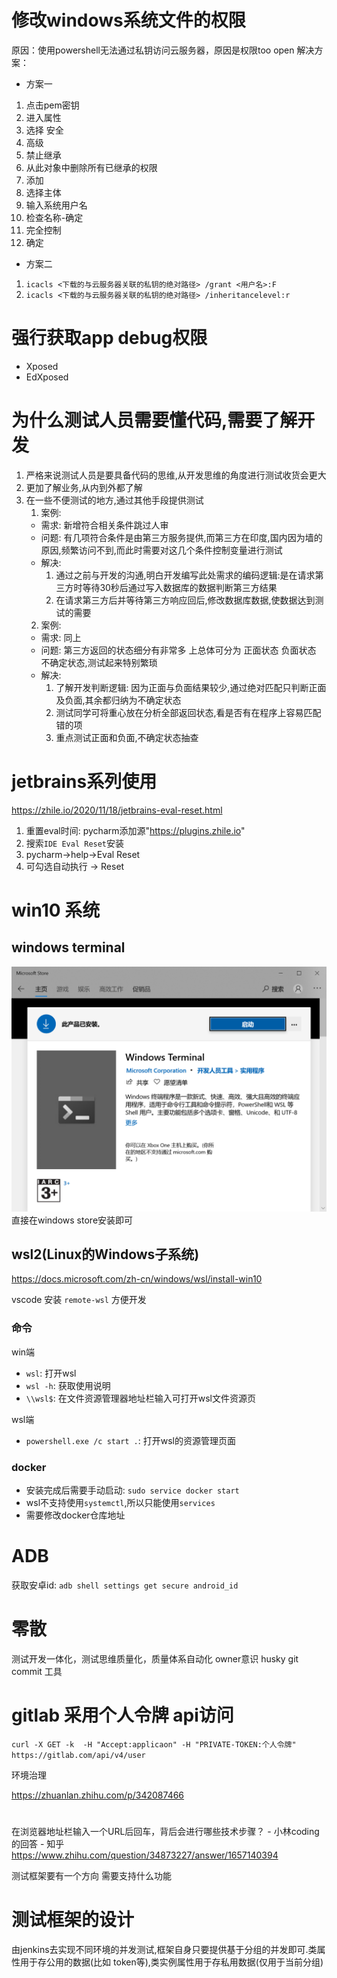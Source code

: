 # 修改windows系统文件的权限
原因：使用powershell无法通过私钥访问云服务器，原因是权限too open
解决方案：
- 方案一
1. 点击pem密钥
2. 进入属性
3. 选择 安全
4. 高级
5. 禁止继承
6. 从此对象中删除所有已继承的权限
7. 添加
8. 选择主体
9. 输入系统用户名
10. 检查名称-确定
11. 完全控制
12. 确定
- 方案二
1. `icacls <下载的与云服务器关联的私钥的绝对路径> /grant <用户名>:F`
2. `icacls <下载的与云服务器关联的私钥的绝对路径> /inheritancelevel:r`


# 强行获取app debug权限
- Xposed
- EdXposed


# 为什么测试人员需要懂代码,需要了解开发
1. 严格来说测试人员是要具备代码的思维,从开发思维的角度进行测试收货会更大
2. 更加了解业务,从内到外都了解
3. 在一些不便测试的地方,通过其他手段提供测试
    1. 案例:
    - 需求: 新增符合相关条件跳过人审
    - 问题: 有几项符合条件是由第三方服务提供,而第三方在印度,国内因为墙的原因,频繁访问不到,而此时需要对这几个条件控制变量进行测试
    - 解决: 
        1. 通过之前与开发的沟通,明白开发编写此处需求的编码逻辑:是在请求第三方时等待30秒后通过写入数据库的数据判断第三方结果
        2. 在请求第三方后并等待第三方响应回后,修改数据库数据,使数据达到测试的需要
    2. 案例:
    - 需求: 同上
    - 问题: 第三方返回的状态细分有非常多 上总体可分为 正面状态 负面状态 不确定状态,测试起来特别繁琐
    - 解决: 
        1. 了解开发判断逻辑: 因为正面与负面结果较少,通过绝对匹配只判断正面及负面,其余都归纳为不确定状态
        2. 测试同学可将重心放在分析全部返回状态,看是否有在程序上容易匹配错的项
        3. 重点测试正面和负面,不确定状态抽查


# jetbrains系列使用
https://zhile.io/2020/11/18/jetbrains-eval-reset.html
1. 重置eval时间: pycharm添加源"https://plugins.zhile.io"
2. 搜索`IDE Eval Reset`安装
3. pycharm→help→Eval Reset
4. 可勾选自动执行 → Reset

# win10 系统
## windows terminal
![](./images/win_terminal.png)
直接在windows store安装即可

## wsl2(Linux的Windows子系统)
https://docs.microsoft.com/zh-cn/windows/wsl/install-win10

vscode 安装 `remote-wsl` 方便开发

### 命令
win端
- `wsl`: 打开wsl
- `wsl -h`: 获取使用说明
- `\\wsl$`: 在文件资源管理器地址栏输入可打开wsl文件资源页

wsl端
- `powershell.exe /c start .`: 打开wsl的资源管理页面

### docker
- 安装完成后需要手动启动: `sudo service docker start`
- wsl不支持使用`systemctl`,所以只能使用`services`
- 需要修改docker仓库地址


# ADB
获取安卓id: `adb shell settings get secure android_id`


# 零散
测试开发一体化，测试思维质量化，质量体系自动化
owner意识
husky git commit 工具

# gitlab 采用个人令牌 api访问
`curl -X GET -k  -H "Accept:applicaon" -H "PRIVATE-TOKEN:个人令牌" https://gitlab.com/api/v4/user`


环境治理

https://zhuanlan.zhihu.com/p/342087466


# 
在浏览器地址栏输入一个URL后回车，背后会进行哪些技术步骤？ - 小林coding的回答 - 知乎
https://www.zhihu.com/question/34873227/answer/1657140394

测试框架要有一个方向
需要支持什么功能


# 测试框架的设计
由jenkins去实现不同环境的并发测试,框架自身只要提供基于分组的并发即可.类属性用于存公用的数据(比如 token等),类实例属性用于存私用数据(仅用于当前分组)